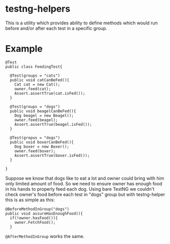 # testng-helpers

This is a utility which provides ability to define methods which would run before and/or after each test in a specific group. 

# Example

```
@Test
public class FeedingTest{

  @Test(groups = "cats")
  public void catCanBeFed(){
    Cat cat = new Cat();
    owner.feed(cat);
    Assert.assertTrue(cat.isFed());
  }

  @Test(groups = "dogs")
  public void beagelCanBeFed(){
    Dog beagel = new Beagel();
    owner.feed(beagel);
    Assert.assertTrue(beagel.isFed());
  }

  @Test(gropus = "dogs")
  public void boxerCanBeFed(){
    Dog boxer = new Boxer();
    owner.feed(boxer);
    Assert.assertTrue(boxer.isFed());
  }

}
```

Suppose we know that dogs like to eat a lot and owner could bring with him only limited amount of food. So we need to ensure owner has enough food in his hands to properly feed each dog.
Using bare TestNG we couldn't check owner's food before each test in "dogs" group but with testng-helper this is as simple as this:
```
@BeforeMethodInGroup("dogs")
public void assureHasEnoughFood(){
  if(!owner.hasFood()){
    owner.FetchFood();
  }
```
``` @AfterMethodInGroup ``` works the same.
